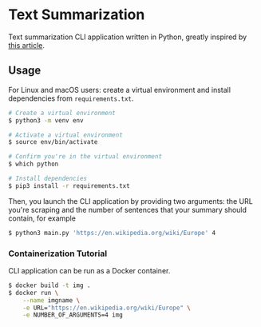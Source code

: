 # Text Summarization

Text summarization CLI application written in Python, greatly inspired by 
[this article](https://stackabuse.com/text-summarization-with-nltk-in-python).

## Usage

For Linux and macOS users: create a virtual environment and install dependencies from `requirements.txt`.

```bash
# Create a virtual environment
$ python3 -m venv env

# Activate a virtual environment
$ source env/bin/activate

# Confirm you're in the virtual environment
$ which python

# Install dependencies
$ pip3 install -r requirements.txt
```

Then, you launch the CLI application by providing two arguments: the URL you're scraping and the number of sentences
that your summary should contain, for example

```bash
$ python3 main.py 'https://en.wikipedia.org/wiki/Europe' 4
```

### Containerization Tutorial

CLI application can be run as a Docker container.

```bash
$ docker build -t img .
$ docker run \
    --name imgname \
    -e URL="https://en.wikipedia.org/wiki/Europe" \
    -e NUMBER_OF_ARGUMENTS=4 img
```